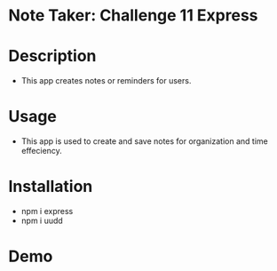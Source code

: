# Note Taker: Challenge 11 Express

# Description
- This app  creates notes or reminders for users.

# Usage
- This app is used to create and save notes for organization and time effeciency.

# Installation
- npm i express
- npm i uudd

# Demo

